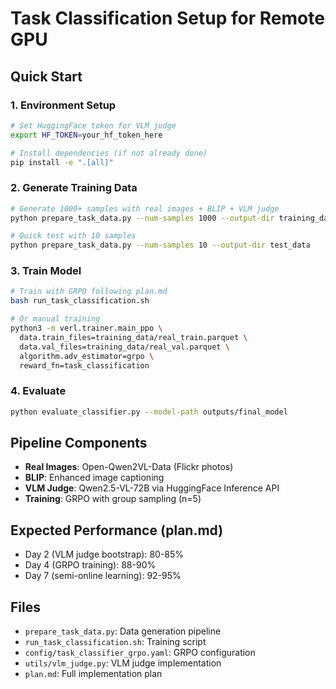 # Task Classification Setup for Remote GPU

## Quick Start

### 1. Environment Setup
```bash
# Set HuggingFace token for VLM judge
export HF_TOKEN=your_hf_token_here

# Install dependencies (if not already done)
pip install -e ".[all]"
```

### 2. Generate Training Data
```bash
# Generate 1000+ samples with real images + BLIP + VLM judge
python prepare_task_data.py --num-samples 1000 --output-dir training_data

# Quick test with 10 samples
python prepare_task_data.py --num-samples 10 --output-dir test_data
```

### 3. Train Model
```bash
# Train with GRPO following plan.md
bash run_task_classification.sh

# Or manual training
python3 -m verl.trainer.main_ppo \
  data.train_files=training_data/real_train.parquet \
  data.val_files=training_data/real_val.parquet \
  algorithm.adv_estimator=grpo \
  reward_fn=task_classification
```

### 4. Evaluate
```bash
python evaluate_classifier.py --model-path outputs/final_model
```

## Pipeline Components

- **Real Images**: Open-Qwen2VL-Data (Flickr photos)
- **BLIP**: Enhanced image captioning
- **VLM Judge**: Qwen2.5-VL-72B via HuggingFace Inference API
- **Training**: GRPO with group sampling (n=5)

## Expected Performance (plan.md)

- Day 2 (VLM judge bootstrap): 80-85%
- Day 4 (GRPO training): 88-90%  
- Day 7 (semi-online learning): 92-95%

## Files

- `prepare_task_data.py`: Data generation pipeline
- `run_task_classification.sh`: Training script
- `config/task_classifier_grpo.yaml`: GRPO configuration
- `utils/vlm_judge.py`: VLM judge implementation
- `plan.md`: Full implementation plan